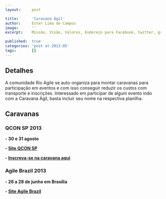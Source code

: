 ```yaml
---
layout:     post

title:      'Caravana Ágil'
author:     Ester Lima de Campos
image:      ''
excerpt:    Missão, Visão, Valores, Endereço para Facebook, twitter, grupo no google, etc.

published:  true
categories: 'post at-2013-05'
tags:       []
---
```


## Detalhes

A comunidade Rio Agile se auto-organiza para montar caravanas para participação em eventos e com isso conseguir reduzir os custos com transporte e inscrições.
Interessado em participar de algum evento indo com a Caravana Ágil, basta incluir seu nome na respectiva planilha.

## Caravanas

### QCON SP 2013 
**- 30 e 31 agosto**

**- <a href="http://qconsp.com/" target="_blank">Site QCON SP</a>**

**- <a href="https://docs.google.com/spreadsheet/ccc?key=0AnGwkdCJ_LKudE92VlAwX2wwT3V4aUNwQVgzaFpSWmc#gid=0" target="_blank">Inscreva-se na caravana aqui</a>** 


### Agile Brazil 2013
**- 26 a 28 de junho em Brasília**

**- <a href="http://www.agilebrazil.com/2013/" target="_blank">Site Agile Brazil</a>**

